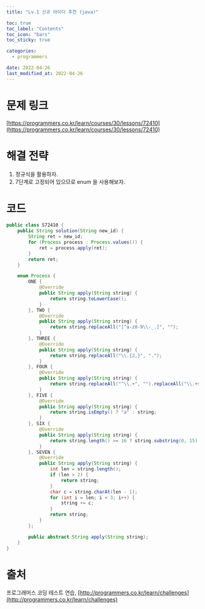 ```yaml
---
title: "Lv.1 신규 아이디 추천 (java)"

toc: true
toc_label: "Contents"
toc_icon: "bars"
toc_sticky: true

categories:
  - programmers

date: 2022-04-26
last_modified_at: 2022-04-26
---
```


# 문제 링크

[https://programmers.co.kr/learn/courses/30/lessons/72410](https://programmers.co.kr/learn/courses/30/lessons/72410)

# 해결 전략

1. 정규식을 활용하자.
1. 7단계로 고정되어 있으므로 enum 을 사용해보자.

# 코드

```java
public class S72410 {
    public String solution(String new_id) {
        String ret = new_id;
        for (Process process : Process.values()) {
            ret = process.apply(ret);
        }
        return ret;
    }

    enum Process {
        ONE {
            @Override
            public String apply(String string) {
                return string.toLowerCase();
            }
        }, TWO {
            @Override
            public String apply(String string) {
                return string.replaceAll("[^a-z0-9\\-_.]", "");
            }
        }, THREE {
            @Override
            public String apply(String string) {
                return string.replaceAll("\\.{2,}", ".");
            }
        }, FOUR {
            @Override
            public String apply(String string) {
                return string.replaceAll("^\\.+", "").replaceAll("\\.+$", "");
            }
        }, FIVE {
            @Override
            public String apply(String string) {
                return string.isEmpty() ? "a" : string;
            }
        }, SIX {
            @Override
            public String apply(String string) {
                return string.length() >= 16 ? string.substring(0, 15).replaceAll("\\.+$", "") : string;
            }
        }, SEVEN {
            @Override
            public String apply(String string) {
                int len = string.length();
                if (len > 2) {
                    return string;
                }
                char c = string.charAt(len - 1);
                for (int i = len; i < 3; i++) {
                    string += c;
                }
                return string;
            }
        };

        public abstract String apply(String string);
    }
}

```



# 출처

프로그래머스 코딩 테스트 연습, [http://programmers.co.kr/learn/challenges](http://programmers.co.kr/learn/challenges)
